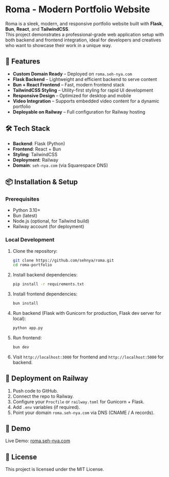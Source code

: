 # Roma - Modern Portfolio Website

Roma is a sleek, modern, and responsive portfolio website built with **Flask**, **Bun**, **React**, and **TailwindCSS**.  
This project demonstrates a professional-grade web application setup with both backend and frontend integration, ideal for developers and creatives who want to showcase their work in a unique way.

## 🚀 Features
- **Custom Domain Ready** – Deployed on `roma.seh-nya.com`
- **Flask Backend** – Lightweight and efficient backend to serve content
- **Bun + React Frontend** – Fast, modern frontend stack
- **TailwindCSS Styling** – Utility-first styling for rapid UI development
- **Responsive Design** – Optimized for desktop and mobile
- **Video Integration** – Supports embedded video content for a dynamic portfolio
- **Deployable on Railway** – Full configuration for Railway hosting

## 🛠️ Tech Stack
- **Backend**: Flask (Python)
- **Frontend**: React + Bun
- **Styling**: TailwindCSS
- **Deployment**: Railway
- **Domain**: `seh-nya.com` (via Squarespace DNS)

## 📦 Installation & Setup
### Prerequisites
- Python 3.10+
- Bun (latest)
- Node.js (optional, for Tailwind build)
- Railway account (for deployment)

### Local Development
1. Clone the repository:
   ```bash
   git clone https://github.com/sehnya/roma.git
   cd roma-portfolio
   ```

2. Install backend dependencies:
   ```bash
   pip install -r requirements.txt
   ```

3. Install frontend dependencies:
   ```bash
   bun install
   ```

4. Run backend (Flask with Gunicorn for production, Flask dev server for local):
   ```bash
   python app.py
   ```

5. Run frontend:
   ```bash
   bun dev
   ```

6. Visit `http://localhost:3000` for frontend and `http://localhost:5000` for backend.

## 🚀 Deployment on Railway
1. Push code to GitHub.
2. Connect the repo to Railway.
3. Configure your `Procfile` or `railway.toml` for Gunicorn + Flask.
4. Add `.env` variables (if required).
5. Point your domain `roma.seh-nya.com` via DNS (CNAME / A records).

## 📸 Demo
Live Demo: [roma.seh-nya.com](https://roma.seh-nya.com)

## 📄 License
This project is licensed under the MIT License.
